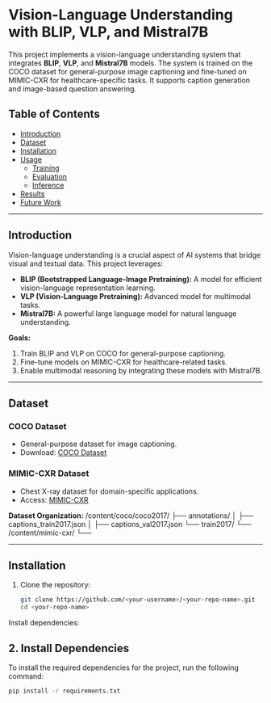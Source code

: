 # Vision-Language Understanding with BLIP, VLP, and Mistral7B

This project implements a vision-language understanding system that integrates **BLIP**, **VLP**, and **Mistral7B** models. The system is trained on the COCO dataset for general-purpose image captioning and fine-tuned on MIMIC-CXR for healthcare-specific tasks. It supports caption generation and image-based question answering.

## Table of Contents
- [Introduction](#introduction)
- [Dataset](#dataset)
- [Installation](#installation)
- [Usage](#usage)
  - [Training](#training)
  - [Evaluation](#evaluation)
  - [Inference](#inference)
- [Results](#results)
- [Future Work](#future-work)


---

## Introduction

Vision-language understanding is a crucial aspect of AI systems that bridge visual and textual data. This project leverages:
- **BLIP (Bootstrapped Language-Image Pretraining):** A model for efficient vision-language representation learning.
- **VLP (Vision-Language Pretraining):** Advanced model for multimodal tasks.
- **Mistral7B:** A powerful large language model for natural language understanding.

**Goals:**
1. Train BLIP and VLP on COCO for general-purpose captioning.
2. Fine-tune models on MIMIC-CXR for healthcare-related tasks.
3. Enable multimodal reasoning by integrating these models with Mistral7B.

---

## Dataset

### COCO Dataset
- General-purpose dataset for image captioning.
- Download: [COCO Dataset](https://cocodataset.org)

### MIMIC-CXR Dataset
- Chest X-ray dataset for domain-specific applications.
- Access: [MIMIC-CXR](https://physionet.org/content/mimic-cxr/)

**Dataset Organization:**
/content/coco/coco2017/ ├── annotations/ │ ├── captions_train2017.json │ ├── captions_val2017.json └── train2017/ └── <image files> /content/mimic-cxr/ └── <image and annotation files>

---

## Installation

1. Clone the repository:
   ```bash
   git clone https://github.com/<your-username>/<your-repo-name>.git
   cd <your-repo-name>
Install dependencies:

## 2. Install Dependencies

To install the required dependencies for the project, run the following command:

```bash
pip install -r requirements.txt

